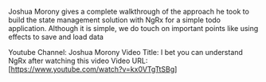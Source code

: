 Joshua Morony gives a complete walkthrough of the approach he took to build the state management solution with NgRx for a simple todo application. Although it is simple, we do touch on important points like using effects to save and load data

Youtube Channel: Joshua Morony
Video Title: I bet you can understand NgRx after watching this video
Video URL: [https://www.youtube.com/watch?v=kx0VTgTtSBg]
